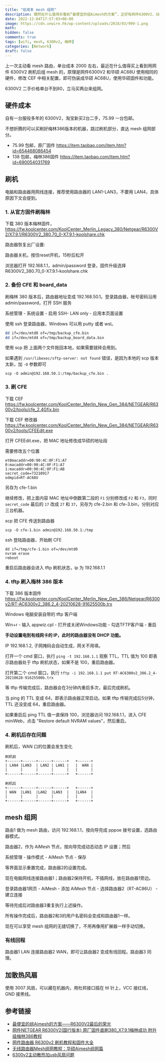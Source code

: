 ```yaml
---
title: "低成本 mesh 组网"
description: 偶然在什么值得买看到“最便宜的组Aimesh的方案”，正好有网件6300V2，动手实践一番
date: 2022-12-04T17:57:03+08:00
image: https://cdn.unwire.hk/wp-content/uploads/2018/03/999-1.png
math: 
hidden: false
comments: true
tags: [wifi, mesh, 6300v2, 梅林]
categories: [Network]
draft: false
---
```


上一次主动看 mesh 路由，单台成本 2000 左右，最近在什么值得买上看到用网件 6300V2 刷机后组 mesh 的，原理是网件6300V2 和华硕 AC68U 使用相同的硬件，修改 CEF 中相关配置，即可伪装成华硕 AC68U，使用华硕固件和功能。

6300V2 二手价格单台不到80，立马买两台来组网。

## 硬件成本
自有一台服役多年的 6300V2，淘宝新买2台二手，75.99 一台包邮。

不想折腾的可以买刷好梅林386版本的机器，跳过刷机部分，直达 mesh 组网部分。

- 75.99 包邮，原厂固件 https://item.taobao.com/item.htm?id=654468086454
- 138 包邮，梅林386固件 https://item.taobao.com/item.htm?id=690054031769

## 刷机
电脑和路由器用网线连接，推荐使用路由器的 LAN1-LAN3，不要用 LAN4，具体原因下文会提到。

### 1. 从官方固件刷梅林
下载 380 版本梅林固件，https://fw.koolcenter.com/KoolCenter_Merlin_Legacy_380/Netgear/R6300V2/X7.9.1/R6300V2_380.70_0-X7.9.1-koolshare.chk

路由器恢复出厂设置:

路由器关机，按住reset开机，15秒后松开

浏览器打开 192.168.1.1，admin/password 登录，固件升级选择 R6300V2_380.70_0-X7.9.1-koolshare.chk

### 2. 备份 CFE 和 board_data
刷梅林 380 版本后，路由器地址变成 192.168.50.1。登录路由器，帐号密码沿用 admin/password，打开 SSH 服务

系统管理 - 系统设置 - 启用 SSH- LAN only - 应用本页面设置

使用 ssh 登录路由器，Windows 可以用 putty 或者 wsl。
```bash
dd if=/dev/mtd0 of=/tmp/backup_cfe.bin
dd if=/dev/mtd4 of=/tmp/backup_board_data.bin
```

使用 scp 把 上面两个文件拖回本地，如果需要就砖会用到。

如果遇到 `/usr/libexec/sftp-server: not found` 错误，是因为本地的 scp 版本太新，加 `-O` 参数即可

```
scp -O admin@192.168.50.1:/tmp/backup_cfe.bin .
```

### 3. 刷 CFE
下载 CEF https://fw.koolcenter.com/KoolCenter_Merlin_New_Gen_384/NETGEAR/R6300v2/tools/cfe_2.4Gfix.bin

下载 CEF 修改器 https://fw.koolcenter.com/KoolCenter_Merlin_New_Gen_384/NETGEAR/R6300v2/tools/CFEEdit.exe

打开 CFEEdit.exe，把 MAC 地址修改成华硕的地址段

需要修改五个位置
```
et0macaddr=00:90:4C:0F:F1:A7
0:macaddr=00:90:4C:0F:F1:A7
1:macaddr=00:90:4C:0F:F1:AB
secret_code=73210917
odmpid=RT-AC68U
```
另存为 cfe-1.bin

继续修改，把上面内容 MAC 地址中倒数第二段的 `F1` 分别修改成 `F2` 和 `F3`，同时 `secret_code` 最后的 `17` 改成 `27` 和 `37`，另存为 cfe-2.bin 和 cfe-3.bin，分别对应三台机器。

scp 把 CFE 传送到路由器
```
scp -O cfe-1.bin admin@192.168.50.1:/tmp
```

ssh 登陆路由器，开始刷 CFE
```
dd if=/tmp/cfe-1.bin of=/dev/mtd0
nvram erase
reboot
```

重启后路由器会进入 tftp 刷机状态，ip 为 192.168.1.1

### 4. tftp 刷入梅林 386 版本
下载 386 版本固件 https://fw.koolcenter.com/KoolCenter_Merlin_New_Gen_386/Netgear/R6300v2/RT-AC6300v2_386.2_4-20210628-91625500b.trx

Windows 电脑安装自带的 tftp 客户端

Win+r - 输入 appwiz.cpl - 打开或关闭Windows功能 - 勾选TFTP客户端 - 重启

__手动设置电到有线网卡的 IP，此时的路由器没有 DHCP 功能。__

IP 192.168.1.2, 子网掩码会自动生成，网关不用填。

打开一个 cmd 窗口，执行 `ping -t 192.168.1.1` 观察 TTL，TTL 值为 100 即表示路由器处于 tftp 刷机状态，如果不是 100，重启路由器。

打开第二个 cmd 窗口，执行 `tftp -i 192.168.1.1 put RT-AC6300v2_386.2_4-20210628-91625500b.trx`

等 tftp 传输完成后，路由器会在3分钟内重启多次，最后完成刷机。

当 ping 的 TTL 变成 64，即表示路由器正常启动。如果 tftp 传输完成后5分钟，TTL 还没变成 64，重启路由器。

如果重启后 ping TTL 值一直保持 100，浏览器访问 192.168.1.1，进入 CFE miniWeb，点击 "Restore default NVRAM values"，然后重启。

### 4. 刷机后存在问题
刷机后，WAN 口的位置会发生变化
```
刷机前
+------+------+------+------+   +------+
| LAN4 |LAN3  | LAN2 | LAN1 |   |  WAN |
|      |      |      |      |   |      |
+------+------+------+------+   +------+

刷机后
+------+------+------+------+   +------+
| WAN  |LAN1  |LAN2  |LAN3  |   |LAN4  |
|      |      |      |      |   |      |
+------+------+------+------+   +------+
```

## mesh 组网
路由1 做为 mesh 路由，访问 192.168.1.1，按向导完成 pppoe 拨号设置，选路由器模式。


路由器2，作为 AiMesh 节点，按向导完成动态动态 IP 设置；然后

系统管理 - 操作模式 - AiMesh 节点 - 保存

等界面显示重置完成，路由器2的设置完成。

现在电脑网线连接路由器1；路由器2保持开机，不插网线，放在路由器1旁边。

登录路由器1网页 - AiMesh - 添加 AiMesh 节点 - 选择路由器2（RT-AC86U） - 建立连接


等待完成后对路由器3重复执行上述操作。

所有操作完成后，路由器2和3的用户名密码会变成和路由器1一样。

现在可以享受 mesh 组网的无缝切换了，不用再像用扩展器一样手动切换。

### 有线回程
路由器1 LAN 连接路由器2 WAN，即可让路由器2 变成有线回程。路由器3 同理。

## 加散热风扇
使用 3007 风扇，可以藏在机器内，用杜邦接口插在 ttl 针上，VCC 接红线，GND 接黑线。


## 参考链接
- [最便宜的组Aimesh的方案——R6300V2最后的荣光](https://post.smzdm.com/p/a4dk3zgk/)
- [网件NETGEAR R6300V2(国行版本) 原厂固件直刷380_X7.9.1梅林成功 附升级梅林386教程 ](https://www.right.com.cn/forum/thread-7613019-1-1.html)
- [网件路由器 R6300v2 刷机教程和固件大全](https://wkings.blog/archives/875)
- [无线路由器Mesh组网教程：华硕Aimesh组网篇](https://zhuanlan.zhihu.com/p/386867842)
- [6300v2主动散热加usb风扇问题](https://www.right.com.cn/forum/forum.php?mod=redirect&goto=findpost&ptid=1686743&pid=5735198)

